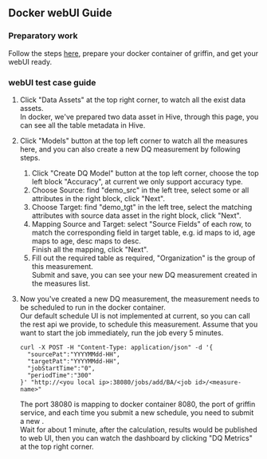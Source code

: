 ## Docker webUI Guide

### Preparatory work

Follow the steps [here](https://github.com/apache/incubator-griffin#how-to-run-in-docker), prepare your docker container of griffin, and get your webUI ready.

### webUI test case guide

1.  Click "Data Assets" at the top right corner, to watch all the exist data assets.  
    In docker, we've prepared two data asset in Hive, through this page, you can see all the table metadata in Hive.

2.  Click "Models" button at the top left corner to watch all the measures here, and you can also create a new DQ measurement by following steps.  
    1) Click "Create DQ Model" button at the top left corner, choose the top left block "Accuracy", at current we only support accuracy type.  
    2)  Choose Source: find "demo_src" in the left tree, select some or all attributes in the right block, click "Next".  
    3)  Choose Target: find "demo_tgt" in the left tree, select the matching attributes with source data asset in the right block, click "Next".  
    4)  Mapping Source and Target: select "Source Fields" of each row, to match the corresponding field in target table, e.g. id maps to id, age maps to age, desc maps to desc.   
    Finish all the mapping, click "Next".  
    5)  Fill out the required table as required, "Organization" is the group of this measurement.  
    Submit and save, you can see your new DQ measurement created in the measures list.  

3.  Now you've created a new DQ measurement, the measurement needs to be scheduled to run in the docker container.  
    Our default schedule UI is not implemented at current, so you can call the rest api we provide, to schedule this measurement.
    Assume that you want to start the job immediately, run the job every 5 minutes.  
    ```
    curl -X POST -H "Content-Type: application/json" -d '{
      "sourcePat":"YYYYMMdd-HH",
      "targetPat":"YYYYMMdd-HH",
      "jobStartTime":"0",
      "periodTime":"300"
    }' "http://<you local ip>:38080/jobs/add/BA/<job id>/<measure-name>"
    ```  
    The port 38080 is mapping to docker container 8080, the port of griffin service, and each time you submit a new schedule, you need to submit a new <job id>.  
    Wait for about 1 minute, after the calculation, results would be published to web UI, then you can watch the dashboard by clicking "DQ Metrics" at the top right corner.
